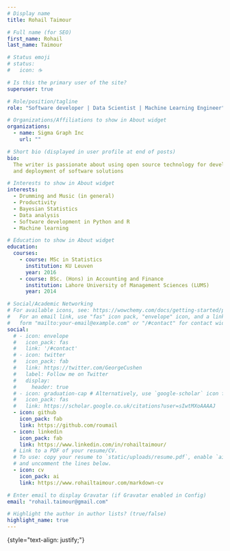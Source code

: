 ```yaml
---
# Display name
title: Rohail Taimour

# Full name (for SEO)
first_name: Rohail
last_name: Taimour

# Status emoji
# status:
#   icon: ☕️

# Is this the primary user of the site?
superuser: true

# Role/position/tagline
role: "Software developer | Data Scientist | Machine Learning Engineer"

# Organizations/Affiliations to show in About widget
organizations:
  - name: Sigma Graph Inc
    url: ""

# Short bio (displayed in user profile at end of posts)
bio:
  The writer is passionate about using open source technology for development
  and deployment of software solutions

# Interests to show in About widget
interests:
  - Drumming and Music (in general)
  - Productivity
  - Bayesian Statistics
  - Data analysis
  - Software development in Python and R
  - Machine learning

# Education to show in About widget
education:
  courses:
    - course: MSc in Statistics
      institution: KU Leuven
      year: 2016
    - course: BSc. (Hons) in Accounting and Finance
      institution: Lahore University of Management Sciences (LUMS)
      year: 2014

# Social/Academic Networking
# For available icons, see: https://wowchemy.com/docs/getting-started/page-builder/#icons
#   For an email link, use "fas" icon pack, "envelope" icon, and a link in the
#   form "mailto:your-email@example.com" or "/#contact" for contact widget.
social:
  # - icon: envelope
  #   icon_pack: fas
  #   link: '/#contact'
  # - icon: twitter
  #   icon_pack: fab
  #   link: https://twitter.com/GeorgeCushen
  #   label: Follow me on Twitter
  #   display:
  #     header: true
  # - icon: graduation-cap # Alternatively, use `google-scholar` icon from `ai` icon pack
  #   icon_pack: fas
  #   link: https://scholar.google.co.uk/citations?user=sIwtMXoAAAAJ
  - icon: github
    icon_pack: fab
    link: https://github.com/roumail
  - icon: linkedin
    icon_pack: fab
    link: https://www.linkedin.com/in/rohailtaimour/
  # Link to a PDF of your resume/CV.
  # To use: copy your resume to `static/uploads/resume.pdf`, enable `ai` icons in `params.yaml`,
  # and uncomment the lines below.
  - icon: cv
    icon_pack: ai
    link: https://www.rohailtaimour.com/markdown-cv

# Enter email to display Gravatar (if Gravatar enabled in Config)
email: "rohail.taimour@gmail.com"

# Highlight the author in author lists? (true/false)
highlight_name: true
---
```


{style="text-align: justify;"}
